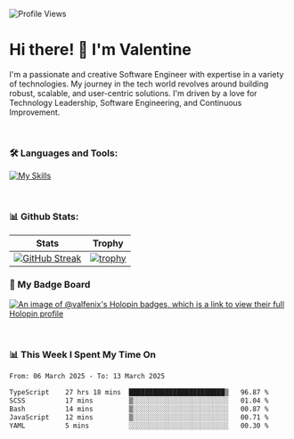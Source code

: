 
    
![Profile Views](https://komarev.com/ghpvc/?username=theodogwutech&color=blue)

# Hi there! 👋 I'm Valentine 
I'm a passionate and creative Software Engineer with expertise in a variety of technologies. My journey in the tech world revolves around building robust, scalable, and user-centric solutions. I'm driven by a love for Technology Leadership, Software Engineering, and Continuous Improvement.

<br />



### 🛠 Languages and Tools:

[![My Skills](https://skillicons.dev/icons?i=nodejs,js,nestjs,nextjs,react,vuejs,nuxtjs,express,tailwind,styledcomponents,materialui,mongodb,sequelize,mysql,postgres,pinia,redux,vite,html,css,pug,aws,prisma,bitbucket,bootstrap,emotion,git,gitlab,go,heroku,jest,netlify,nginx,npm,postman,rabbitmq,redis,supabase,svg,github,ts,ubuntu,vercel,vscode,yarn,powershell&perline=15)](https://skillicons.dev)

<br />

### 📊 Github Stats:

| Stats            | Trophy               |
|-----------------------|-------------------|
| [![GitHub Streak](https://streak-stats.demolab.com?user=theodogwutech&theme=great-gatsby&hide_border=true&border_radius=9.9)](https://git.io/streak-stats) | [![trophy](https://github-profile-trophy.vercel.app/?username=theodogwutech&theme=darkhub&column=7)](https://github.com/ryo-ma/github-profile-trophy) |

### 🥇 My Badge Board
[![An image of @valfenix's Holopin badges, which is a link to view their full Holopin profile](https://holopin.me/valfenix)](https://holopin.io/@valfenix)

<br />

### 📊 This Week I Spent My Time On
<!--START_SECTION:waka-->

```txt
From: 06 March 2025 - To: 13 March 2025

TypeScript    27 hrs 18 mins  ████████████████████████▒   96.87 %
SCSS          17 mins         ▒░░░░░░░░░░░░░░░░░░░░░░░░   01.04 %
Bash          14 mins         ▒░░░░░░░░░░░░░░░░░░░░░░░░   00.87 %
JavaScript    12 mins         ▒░░░░░░░░░░░░░░░░░░░░░░░░   00.71 %
YAML          5 mins          ░░░░░░░░░░░░░░░░░░░░░░░░░   00.30 %
```

<!--END_SECTION:waka-->





